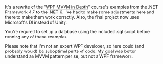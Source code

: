 It's a rewrite of the "[WPF MVVM in Depth](http://www.pluralsight.com/courses/wpf-mvvm-in-depth)" course's examples from the .NET Framework 4.7 to the .NET 6. I've had to make some adjustments here and there to make them work correctly. Also, the final project now uses Microsoft's DI instead of Unity.

You're requred to set up a database using the included .sql script before running any of these examples.

Please note that I'm not an expert WPF developer, so here could (and probably would) be suboptimal parts of code. My goal was better understand an MVVM pattern per se, but not a WPF framework.